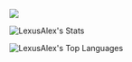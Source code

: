![](http://github-profile-summary-cards.vercel.app/api/cards/profile-details?username=LexusAlex&theme=react)

![LexusAlex's Stats](https://github-readme-stats.vercel.app/api?username=LexusAlex&theme=react&show_icons=true&hide_border=false&count_private=true)

![LexusAlex's Top Languages](https://github-readme-stats.vercel.app/api/top-langs/?username=LexusAlex&theme=react&show_icons=true&hide_border=false&layout=compact)
 
